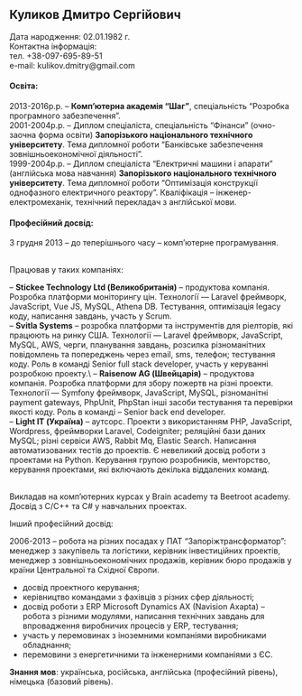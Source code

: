 <h2>Куликов Дмитро Сергійович</h2>
Дата народження: 02.01.1982 г.</br>
Контактна інформація:</br>
тел. +38-097-695-89-51</br>
e-mail: kulikov.dmitry@gmail.com</br>

<h4>Освіта:</h4>
2013-2016р.р. – <b>Комп’ютерна академія “Шаг”</b>, спеціальність “Розробка програмного
забезпечення”.</br>
2001-2004р.р. – Диплом спеціаліста, спеціальність “Фінанси” (очно-заочна форма освіти)
<b>Запорізького національного технічного університету</b>. Тема дипломної роботи “Банківське забезпечення
зовнішньоекономічної діяльності”.</br>
1999-2004р.р. – Диплом спеціаліста “Електричні машини і апарати” (англійська мова навчання)
<b>Запорізького національного технічного університету</b>. Тема дипломної роботи “Оптимізація конструкції
однофазного електричного реактору”. Кваліфікація – інженер-електромеханік, технічний перекладач з
англійської мови.

<h4>Професійний досвід:</h4>
З грудня 2013 – до теперішнього часу – комп’ютерне програмування.</br>
</br>
<p>Працював у таких компаніях:</p>
– <b>Stickee Technology Ltd (Великобританія)</b> – продуктова компанія. Розробка платформи
моніторингу цін. Технології — Laravel фреймворк, JavaScript, Vue JS, MySQL, Athena DB. Тестування,
оптимізація legacy коду, написання завдань, участь у Scrum.</br>
– <b>Svitla Systems</b> – розробка платформи та інструментів для ріелторів, які працюють на ринку
США. Технології — Laravel фреймворк, JavaScript, MySQL, AWS, черги, планування завдань, розсилка
різноманітних повідомлень та попереджень через email, sms, телефон; тестування коду. Роль в команді Senior full stack developer, участь у керуванні розробкою проекту.\
– <b>Raisenow AG (Швейцарія)</b> – продуктова компанія. Розробка платформи для збору пожертв на
різні проекти. Технології — Symfony фреймворк, JavaScript, MySQL, різноманітні payment gateways,
PhpUnit, PhpStan інші засоби тестування та перевірки якості коду. Роль в команді – Senior back end
developer.</br>
– <b>Light IT (Україна)</b> – аутсорс. Проекти з використанням PHP, JavaScript, Wordpress, фреймворки
Laravel, Codeigniter; реляційні бази даних MySQL; різні сервіси AWS, Rabbit Mq, Elastic Search.
Написання автоматизованих тестів до проектів. Є невеликий досвід роботи з проектами на Python.
Керування групою розробників, менторство, керування проектами, які включають декілька віддалених команд.</br>
<br/>
<p>Викладав на комп’ютерних курсах у Brain academy та Beetroot academy.
Досвід з C/C++ та С# у навчальних проектах.</p>

<p>Інший професійний досвід:</p>

2006-2013 – робота на різних посадах у ПАТ “Запоріжтрансформатор”: менеджер з закупівель та
логістики, керівник інвестиційних проектів, менеджер з зовнішньоекономічних продажів, керівник бюро
продажів у країни Центральної та Східної Європи.
- досвід проектного керування;
- керівництво командами з фахівців з різних сфер діяльності;
- досвід роботи з ERP Microsoft Dynamics AX (Navision Axapta) – робота з різними модулями,
  написання технічних завдань для впровадження виробничих процесів у ERP, тестування;
- участь у перемовинах з іноземними компаніями виробниками обладнання;
- перемовини з енергетичними та інженерними компаніями з ЄС.

<b>Знання мов</b>: українська, російська, англійська (професійний рівень), німецька (базовий рівень).
